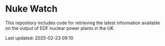 # Nuke Watch

This repository includes code for retrieving the latest information available on the output of EDF nuclear power plants in the UK.

Last updated: 2025-02-23 09:10